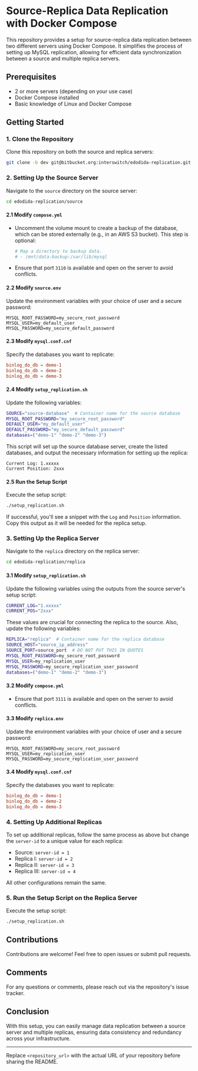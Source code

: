# Source-Replica Data Replication with Docker Compose

This repository provides a setup for source-replica data replication between two different servers using Docker Compose. It simplifies the process of setting up MySQL replication, allowing for efficient data synchronization between a source and multiple replica servers.

## Prerequisites

- 2 or more servers (depending on your use case)
- Docker Compose installed
- Basic knowledge of Linux and Docker Compose

## Getting Started

### 1. Clone the Repository

Clone this repository on both the source and replica servers:

```bash
git clone -b dev git@bitbucket.org:interswitch/edodida-replication.git
```

### 2. Setting Up the Source Server

Navigate to the `source` directory on the source server:

```bash
cd edodida-replication/source
```

#### 2.1 Modify `compose.yml`

- Uncomment the volume mount to create a backup of the database, which can be stored externally (e.g., in an AWS S3 bucket). This step is optional:

  ```yaml
  # Map a directory to backup data.
  # - /mnt/data-backup:/var/lib/mysql
  ```

- Ensure that port `3110` is available and open on the server to avoid conflicts.

#### 2.2 Modify `source.env`

Update the environment variables with your choice of user and a secure password:

```env
MYSQL_ROOT_PASSWORD=my_secure_root_password
MYSQL_USER=my_default_user
MYSQL_PASSWORD=my_secure_default_password
```

#### 2.3 Modify `mysql.conf.cnf`

Specify the databases you want to replicate:

```cnf
binlog_do_db = demo-1
binlog_do_db = demo-2
binlog_do_db = demo-3
```

#### 2.4 Modify `setup_replication.sh`

Update the following variables:

```bash
SOURCE="source-database"  # Container name for the source database
MYSQL_ROOT_PASSWORD="my_secure_root_password"
DEFAULT_USER="my_default_user"
DEFAULT_PASSWORD="my_secure_default_password"
databases=("demo-1" "demo-2" "demo-3")
```

This script will set up the source database server, create the listed databases, and output the necessary information for setting up the replica:

```
Current Log: 1.xxxxx
Current Position: 2xxx
```

#### 2.5 Run the Setup Script

Execute the setup script:

```bash
./setup_replication.sh
```

If successful, you'll see a snippet with the `Log` and `Position` information. Copy this output as it will be needed for the replica setup.

### 3. Setting Up the Replica Server

Navigate to the `replica` directory on the replica server:

```bash
cd edodida-replication/replica
```

#### 3.1 Modify `setup_replication.sh`

Update the following variables using the outputs from the source server's setup script:

```bash
CURRENT_LOG="1.xxxxx"
CURRENT_POS="2xxx"
```

These values are crucial for connecting the replica to the source. Also, update the following variables:

```bash
REPLICA="replica"  # Container name for the replica database
SOURCE_HOST="source_ip_address"
SOURCE_PORT=source_port  # DO NOT PUT THIS IN QUOTES
MYSQL_ROOT_PASSWORD=my_secure_root_password
MYSQL_USER=my_replication_user
MYSQL_PASSWORD=my_secure_replication_user_password
databases=("demo-1" "demo-2" "demo-3")
```

#### 3.2 Modify `compose.yml`

- Ensure that port `3111` is available and open on the server to avoid conflicts.

#### 3.3 Modify `replica.env`

Update the environment variables with your choice of user and a secure password:

```env
MYSQL_ROOT_PASSWORD=my_secure_root_password
MYSQL_USER=my_replication_user
MYSQL_PASSWORD=my_secure_replication_user_password
```

#### 3.4 Modify `mysql.conf.cnf`

Specify the databases you want to replicate:

```cnf
binlog_do_db = demo-1
binlog_do_db = demo-2
binlog_do_db = demo-3
```

### 4. Setting Up Additional Replicas

To set up additional replicas, follow the same process as above but change the `server-id` to a unique value for each replica:

- Source: `server-id = 1`
- Replica I: `server-id = 2`
- Replica II: `server-id = 3`
- Replica III: `server-id = 4`

All other configurations remain the same.

### 5. Run the Setup Script on the Replica Server

Execute the setup script:

```bash
./setup_replication.sh
```

## Contributions

Contributions are welcome! Feel free to open issues or submit pull requests.

## Comments

For any questions or comments, please reach out via the repository's issue tracker.

## Conclusion

With this setup, you can easily manage data replication between a source server and multiple replicas, ensuring data consistency and redundancy across your infrastructure.

---

Replace `<repository_url>` with the actual URL of your repository before sharing the README.